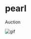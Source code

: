 # pearl
Auction

![gif](https://github.com/ggabmon/SpringBootCAClass/assets/49934875/29111441-c4ba-4462-93b7-4cac4f5d0a11)
